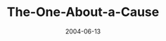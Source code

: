 ---
layout: music 
title: "The-One-About-a-Cause"
series: "The One About Coffee"
date: 2004-06-13 
description: "What is it about us and coffee? Whether it's a Starbucks on every corner or the atrium at Crossroads it's everywhere. Have you ever thought that maybe this whole thing is about more than what's in the cup? Maybe it's about the connection, the community we"
audio: "http://www.crossroads.net/audio/2004/2004_06_About_Coffee/TOAC_02_06-13-04_The_One_About_A_Cause.mp3"
audio-duration: "38:56"
---